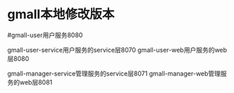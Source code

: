 # gmall本地修改版本
#gmall-user用户服务8080

gmall-user-service用户服务的service层8070
gmall-user-web用户服务的web层8080

gmall-manager-service管理服务的service层8071
gmall-manager-web管理服务的web层8081